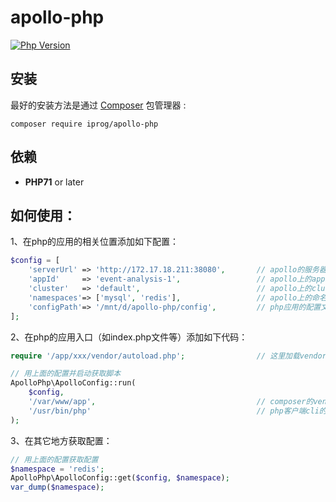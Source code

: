# apollo-php

[![Php Version](https://img.shields.io/badge/php-%3E=7.1-brightgreen.svg?maxAge=2592000)](https://secure.php.net/)


## 安装

最好的安装方法是通过 [Composer](http://getcomposer.org/) 包管理器 :

```shell
composer require iprog/apollo-php
```

## 依赖

- **PHP71** or later


## 如何使用：

1、在php的应用的相关位置添加如下配置：

```php
$config = [
    'serverUrl' => 'http://172.17.18.211:38080',       // apollo的服务器地址
    'appId'     => 'event-analysis-1',                 // apollo上的appid
    'cluster'   => 'default',                          // apollo上的cluster
    'namespaces'=> ['mysql', 'redis'],                 // apollo上的命名空间
    'configPath'=> '/mnt/d/apollo-php/config',         // php应用的配置文件目录
];
```

2、在php的应用入口（如index.php文件等）添加如下代码：

```php
require '/app/xxx/vendor/autoload.php';                // 这里加载vendor的自动加载

// 用上面的配置并启动获取脚本
ApolloPhp\ApolloConfig::run(
	$config, 
	'/var/www/app',                                    // composer的vendor所在目录
	'/usr/bin/php'                                     // php客户端cli的指令目录
);
```

3、在其它地方获取配置：

```php
// 用上面的配置获取配置
$namespace = 'redis';
ApolloPhp\ApolloConfig::get($config, $namespace);
var_dump($namespace);
```
